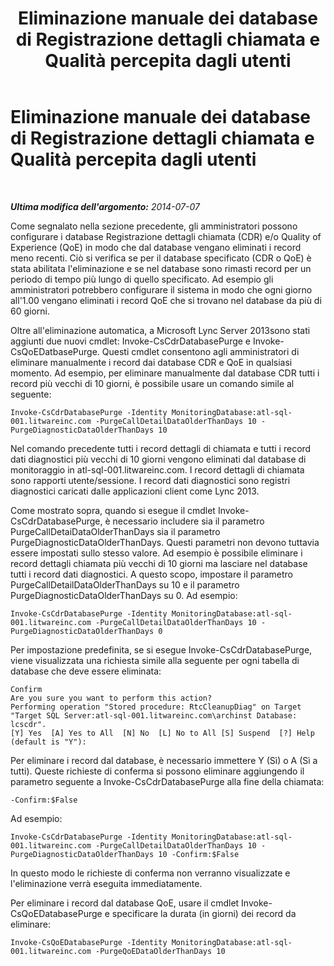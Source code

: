 ﻿---
title: Eliminazione manuale dei database di Registrazione dettagli chiamata e Qualità percepita dagli utenti
TOCTitle: Eliminazione manuale dei database di Registrazione dettagli chiamata e Qualità percepita dagli utenti
ms:assetid: 3a3a965b-b861-41a4-b9a8-27184d622c17
ms:mtpsurl: https://technet.microsoft.com/it-it/library/JJ204812(v=OCS.15)
ms:contentKeyID: 49300254
ms.date: 08/24/2015
mtps_version: v=OCS.15
ms.translationtype: HT
---

# Eliminazione manuale dei database di Registrazione dettagli chiamata e Qualità percepita dagli utenti

 

_**Ultima modifica dell'argomento:** 2014-07-07_

Come segnalato nella sezione precedente, gli amministratori possono configurare i database Registrazione dettagli chiamata (CDR) e/o Quality of Experience (QoE) in modo che dal database vengano eliminati i record meno recenti. Ciò si verifica se per il database specificato (CDR o QoE) è stata abilitata l'eliminazione e se nel database sono rimasti record per un periodo di tempo più lungo di quello specificato. Ad esempio gli amministratori potrebbero configurare il sistema in modo che ogni giorno all'1.00 vengano eliminati i record QoE che si trovano nel database da più di 60 giorni.

Oltre all'eliminazione automatica, a Microsoft Lync Server 2013sono stati aggiunti due nuovi cmdlet: Invoke-CsCdrDatabasePurge e Invoke-CsQoEDatbasePurge. Questi cmdlet consentono agli amministratori di eliminare manualmente i record dai database CDR e QoE in qualsiasi momento. Ad esempio, per eliminare manualmente dal database CDR tutti i record più vecchi di 10 giorni, è possibile usare un comando simile al seguente:

    Invoke-CsCdrDatabasePurge -Identity MonitoringDatabase:atl-sql-001.litwareinc.com -PurgeCallDetailDataOlderThanDays 10 -PurgeDiagnosticDataOlderThanDays 10

Nel comando precedente tutti i record dettagli di chiamata e tutti i record dati diagnostici più vecchi di 10 giorni vengono eliminati dal database di monitoraggio in atl-sql-001.litwareinc.com. I record dettagli di chiamata sono rapporti utente/sessione. I record dati diagnostici sono registri diagnostici caricati dalle applicazioni client come Lync 2013.

Come mostrato sopra, quando si esegue il cmdlet Invoke-CsCdrDatabasePurge, è necessario includere sia il parametro PurgeCallDetaiDataOlderThanDays sia il parametro PurgeDiagnosticDataOlderThanDays. Questi parametri non devono tuttavia essere impostati sullo stesso valore. Ad esempio è possibile eliminare i record dettagli chiamata più vecchi di 10 giorni ma lasciare nel database tutti i record dati diagnostici. A questo scopo, impostare il parametro PurgeCallDetailDataOlderThanDays su 10 e il parametro PurgeDiagnosticDataOlderThanDays su 0. Ad esempio:

    Invoke-CsCdrDatabasePurge -Identity MonitoringDatabase:atl-sql-001.litwareinc.com -PurgeCallDetailDataOlderThanDays 10 -PurgeDiagnosticDataOlderThanDays 0

Per impostazione predefinita, se si esegue Invoke-CsCdrDatabasePurge, viene visualizzata una richiesta simile alla seguente per ogni tabella di database che deve essere eliminata:

    Confirm
    Are you sure you want to perform this action?
    Performing operation "Stored procedure: RtcCleanupDiag" on Target "Target SQL Server:atl-sql-001.litwareinc.com\archinst Database: lcscdr".
    [Y] Yes  [A] Yes to All  [N] No  [L] No to All [S] Suspend  [?] Help (default is "Y"):

Per eliminare i record dal database, è necessario immettere Y (Sì) o A (Sì a tutti). Queste richieste di conferma si possono eliminare aggiungendo il parametro seguente a Invoke-CsCdrDatabasePurge alla fine della chiamata:

    -Confirm:$False

Ad esempio:

    Invoke-CsCdrDatabasePurge -Identity MonitoringDatabase:atl-sql-001.litwareinc.com -PurgeCallDetailDataOlderThanDays 10 -PurgeDiagnosticDataOlderThanDays 10 -Confirm:$False

In questo modo le richieste di conferma non verranno visualizzate e l'eliminazione verrà eseguita immediatamente.

Per eliminare i record dal database QoE, usare il cmdlet Invoke-CsQoEDatabasePurge e specificare la durata (in giorni) dei record da eliminare:

    Invoke-CsQoEDatabasePurge -Identity MonitoringDatabase:atl-sql-001.litwareinc.com -PurgeQoEDataOlderThanDays 10

